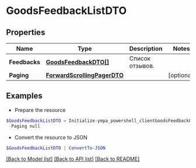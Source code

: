 # GoodsFeedbackListDTO
## Properties

Name | Type | Description | Notes
------------ | ------------- | ------------- | -------------
**Feedbacks** | [**GoodsFeedbackDTO[]**](GoodsFeedbackDTO.md) | Список отзывов. | 
**Paging** | [**ForwardScrollingPagerDTO**](ForwardScrollingPagerDTO.md) |  | [optional] 

## Examples

- Prepare the resource
```powershell
$GoodsFeedbackListDTO = Initialize-ympa_powershell_clientGoodsFeedbackListDTO  -Feedbacks null `
 -Paging null
```

- Convert the resource to JSON
```powershell
$GoodsFeedbackListDTO | ConvertTo-JSON
```

[[Back to Model list]](../README.md#documentation-for-models) [[Back to API list]](../README.md#documentation-for-api-endpoints) [[Back to README]](../README.md)

